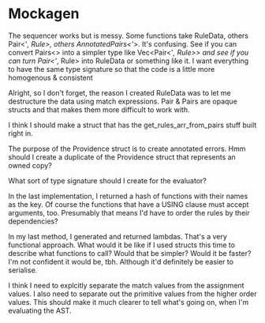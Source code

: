 # Mockagen

The sequencer works but is messy.
Some functions take RuleData, others Pair<'_, Rule>, others AnnotatedPairs<'_>. It's confusing.
See if you can convert Pairs<> into a simpler type like Vec<Pair<'_, Rule>> and see if you can turn
Pair<'_, Rule> into RuleData or something like it.
I want everything to have the same type signature so that the code is a little more homogenous & consistent

Alright, so I don't forget, the reason I created RuleData was to let me destructure the data using match expressions. Pair & Pairs are opaque structs and that makes them more difficult to work with.

I think I should make a struct that has the get_rules_arr_from_pairs stuff built right in.

The purpose of the Providence struct is to create annotated errors.
Hmm should I create a duplicate of the Providence struct that represents an owned copy?





What sort of type signature should I create for the evaluator?

In the last implementation, I returned a hash of functions with their names as the key.
Of course the functions that have a USING clause must accept arguments, too.
Presumably that means I'd have to order the rules by their dependencies?

In my last method, I generated and returned lambdas. That's a very functional approach.
What would it be like if I used structs this time to describe what functions to call?
Would that be simpler? Would it be faster?
I'm not confident it would be, tbh.
Although it'd definitely be easier to serialise.



I think I need to explcitly separate the match values from the assignment values.
I also need to separate out the primitive values from the higher order values.
This should make it much clearer to tell what's going on, when I'm evaluating the AST.
